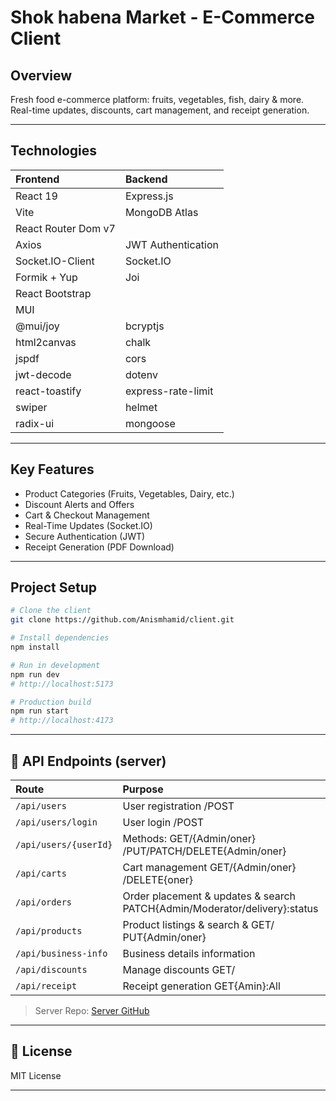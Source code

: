 # Shok habena Market - E-Commerce Client

## Overview

Fresh food e-commerce platform: fruits, vegetables, fish, dairy & more.  
Real-time updates, discounts, cart management, and receipt generation.

---


## Technologies

| Frontend            | Backend            |
| :------------------ | :----------------- |
| React 19            | Express.js         |
| Vite                | MongoDB Atlas      |
| React Router Dom v7 |                    |
| Axios               | JWT Authentication |
| Socket.IO-Client    | Socket.IO          |
| Formik + Yup        | Joi                |
| React Bootstrap     |                    |
| MUI                 |                    |
| @mui/joy            | bcryptjs           |
| html2canvas         | chalk              |
| jspdf               | cors               |
| jwt-decode          | dotenv             |
| react-toastify      | express-rate-limit |
| swiper              | helmet             |
| radix-ui            | mongoose           |

---

## Key Features

- Product Categories (Fruits, Vegetables, Dairy, etc.)
- Discount Alerts and Offers
- Cart & Checkout Management
- Real-Time Updates (Socket.IO)
- Secure Authentication (JWT)
- Receipt Generation (PDF Download)

---

## Project Setup

```bash
# Clone the client
git clone https://github.com/Anismhamid/client.git

# Install dependencies
npm install

# Run in development
npm run dev
# http://localhost:5173

# Production build
npm run start
# http://localhost:4173
```

---

## 🔗 API Endpoints (server)

| Route                 | Purpose                                                                   |
| :-------------------- | :------------------------------------------------------------------------ |
| `/api/users`          | User registration /POST                                                   |
| `/api/users/login`    | User login /POST                                                          |
| `/api/users/{userId}` | Methods: GET/{Admin/oner} /PUT/PATCH/DELETE{Admin/oner}                   |
| `/api/carts`          | Cart management GET/{Admin/oner} /DELETE{oner}                            |
| `/api/orders`         | Order placement & updates & search PATCH{Admin/Moderator/delivery}:status |
| `/api/products`       | Product listings & search & GET/ PUT{Admin/oner}                          |
| `/api/business-info`  | Business details information                                              |
| `/api/discounts`      | Manage discounts GET/                                                     |
| `/api/receipt`        | Receipt generation GET{Amin}:All                                          |

> Server Repo: [Server GitHub](https://github.com/Anismhamid/server)

---

## 📄 License

MIT License

---
